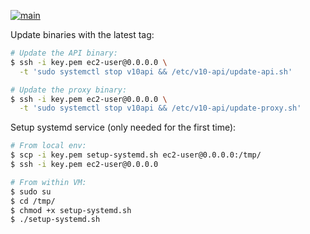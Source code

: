[![main](https://github.com/drival-ai/v10-api/actions/workflows/main.yml/badge.svg)](https://github.com/drival-ai/v10-api/actions/workflows/main.yml)

Update binaries with the latest tag:

```sh
# Update the API binary:
$ ssh -i key.pem ec2-user@0.0.0.0 \
  -t 'sudo systemctl stop v10api && /etc/v10-api/update-api.sh'

# Update the proxy binary:
$ ssh -i key.pem ec2-user@0.0.0.0 \
  -t 'sudo systemctl stop v10api && /etc/v10-api/update-proxy.sh'
```

Setup systemd service (only needed for the first time):

```sh
# From local env:
$ scp -i key.pem setup-systemd.sh ec2-user@0.0.0.0:/tmp/
$ ssh -i key.pem ec2-user@0.0.0.0

# From within VM:
$ sudo su
$ cd /tmp/
$ chmod +x setup-systemd.sh
$ ./setup-systemd.sh
```
